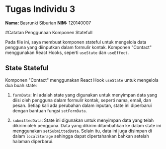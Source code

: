 # Tugas Individu 3
**Nama:** Basrunki Siburian
**NIM:** 120140007

#Catatan Penggunaan Komponen Statefull

Pada file ini, saya membuat komponen stateful untuk mengelola data pengguna yang diinputkan dalam formulir kontak. Komponen "Contact" menggunakan React Hooks, seperti `useState` dan `useEffect`.

## State Stateful

Komponen "Contact" menggunakan React Hook `useState` untuk mengelola dua buah state:

1. `formData`: Ini adalah state yang digunakan untuk menyimpan data yang diisi oleh pengguna dalam formulir kontak, seperti nama, email, dan pesan. Setiap kali ada perubahan dalam inputan, state ini diperbarui dengan bantuan fungsi `setFormData`.

2. `submittedData`: State ini digunakan untuk menyimpan data yang telah dikirim oleh pengguna. Data yang dikirim ditambahkan ke dalam state ini menggunakan `setSubmittedData`. Selain itu, data ini juga disimpan di dalam `localStorage` sehingga dapat dipertahankan bahkan setelah halaman diperbarui.

